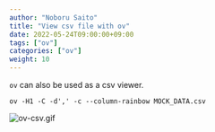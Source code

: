 ```yaml
---
author: "Noboru Saito"
title: "View csv file with ov"
date: 2022-05-24T09:00:00+09:00
tags: ["ov"]
categories: ["ov"]
weight: 10
---
```


`ov` can also be used as a csv viewer.

```console
ov -H1 -C -d',' -c --column-rainbow MOCK_DATA.csv
```

![ov-csv.gif](/ov/ov-csv.gif)
